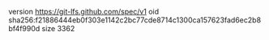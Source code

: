 version https://git-lfs.github.com/spec/v1
oid sha256:f21886444eb0f303e1142c2bc77cde8714c1300ca157623fad6ec2b8bf4f990d
size 3362
